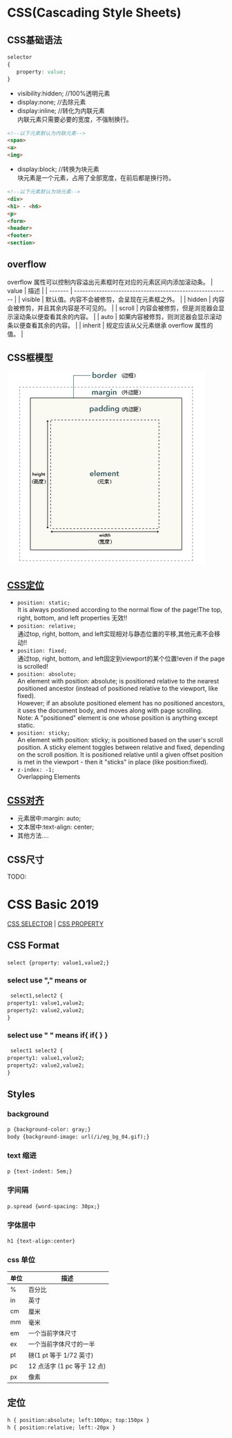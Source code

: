 # CSS(Cascading Style Sheets)
## CSS基础语法
```css
selector 
{
   property: value;
}
```
* visibility:hidden; //100%透明元素
* display:none;  //去除元素
* display:inline; //转化为内联元素  
内联元素只需要必要的宽度，不强制换行。
```html
<!--以下元素默认为内联元素-->
<span>
<a>
<img>
```
* display:block; //转换为块元素  
块元素是一个元素，占用了全部宽度，在前后都是换行符。
```html
<!--以下元素默认为块元素-->
<div>
<h1> - <h6>
<p>
<form>
<header>
<footer>
<section>
```
## overflow
overflow 属性可以控制内容溢出元素框时在对应的元素区间内添加滚动条。
 | value   | 描述                                                     |
 | ------- | -------------------------------------------------------- |
 | visible | 默认值。内容不会被修剪，会呈现在元素框之外。             |
 | hidden  | 内容会被修剪，并且其余内容是不可见的。                   |
 | scroll  | 内容会被修剪，但是浏览器会显示滚动条以便查看其余的内容。 |
 | auto    | 如果内容被修剪，则浏览器会显示滚动条以便查看其余的内容。 |
 | inherit | 规定应该从父元素继承 overflow 属性的值。                 |
## CSS框模型
![css_border](./src/css_border.png)
## [CSS定位](https://www.w3schools.com/css/css_positioning.asp)
* `position: static;`  
It is always postioned according to the normal flow of the page!The top, right, bottom, and left properties 无效!!
* `position: relative;`  
通过top, right, bottom, and left实现相对与静态位置的平移,其他元素不会移动!!
* `position: fixed;`  
通过top, right, bottom, and left固定到viewport的某个位置!even if the page is scrolled!
* `position: absolute;`  
An element with position: absolute; is positioned relative to the nearest positioned ancestor (instead of positioned relative to the viewport, like fixed).  
However; if an absolute positioned element has no positioned ancestors, it uses the document body, and moves along with page scrolling.  
Note: A "positioned" element is one whose position is anything except static.
* `position: sticky;`  
An element with position: sticky; is positioned based on the user's scroll position.
A sticky element toggles between relative and fixed, depending on the scroll position. It is positioned relative until a given offset position is met in the viewport - then it "sticks" in place (like position:fixed).
* `z-index: -1;`  
Overlapping Elements
## [CSS对齐](https://www.runoob.com/css/css-align.html)
* 元素居中:margin: auto;
* 文本居中:text-align: center;
* 其他方法....
## CSS尺寸
TODO:
# CSS Basic 2019
[CSS SELECTOR](http://www.w3school.com.cn/cssref/css_selectors.asp) |
[CSS PROPERTY](http://www.w3school.com.cn/cssref/index.asp) 
## CSS Format  
`select {property: value1,value2;}   `  
### select use "," means or   
` select1,select2 {`   
      `property1: value1,value2;`  
      `property2: value2,value2;`  
`}`
### select use " " means if{ if{ } }  
` select1 select2 {`   
      `property1: value1,value2;`  
      `property2: value2,value2;`  
`}`
## Styles
### background
`p {background-color: gray;}`  
`body {background-image: url(/i/eg_bg_04.gif);}` 
### text 缩进
`p {text-indent: 5em;}` 
### 字间隔
`p.spread {word-spacing: 30px;}`
### 字体居中
`h1 {text-align:center}`
### css 单位 
| 单位 | 描述                        |
| ---- | --------------------------- |
| %    | 百分比                      |
| in   | 英寸                        |
| cm   | 厘米                        |
| mm   | 毫米                        |
| em   | 一个当前字体尺寸            |
| ex   | 一个当前字体尺寸的一半      |
| pt   | 磅(1 pt 等于 1/72 英寸)     |
| pc   | 12 点活字 (1 pc 等于 12 点) |
| px   | 像素                        |
## 定位
`h
{
position:absolute;
left:100px;
top:150px
}`  
`h
{
position:relative;
left:-20px
}`
